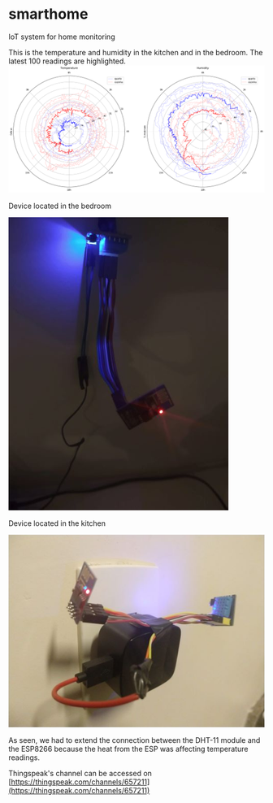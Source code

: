 # smarthome
IoT system for home monitoring

This is the temperature and humidity in the kitchen and in the bedroom. The latest 100 readings are highlighted.
<img src='plot.png'>

Device located in the bedroom  

<img src='imgs/img_quarto.jpg'>

Device located in the kitchen  

<img src='imgs/img_cozinha.jpg'>


As seen, we had to extend the connection between the DHT-11 module and the ESP8266 because the heat from the ESP was affecting temperature readings.

Thingspeak's channel can be accessed on [https://thingspeak.com/channels/657211](https://thingspeak.com/channels/657211)
